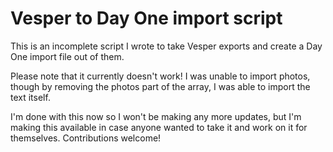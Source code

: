 # Vesper to Day One import script

This is an incomplete script I wrote to take Vesper exports and create a Day One import file out of them.

Please note that it currently doesn't work! I was unable to import photos, though by removing the photos part of the array, I was able to import the text itself.

I'm done with this now so I won't be making any more updates, but I'm making this available in case anyone wanted to take it and work on it for themselves. Contributions welcome!

